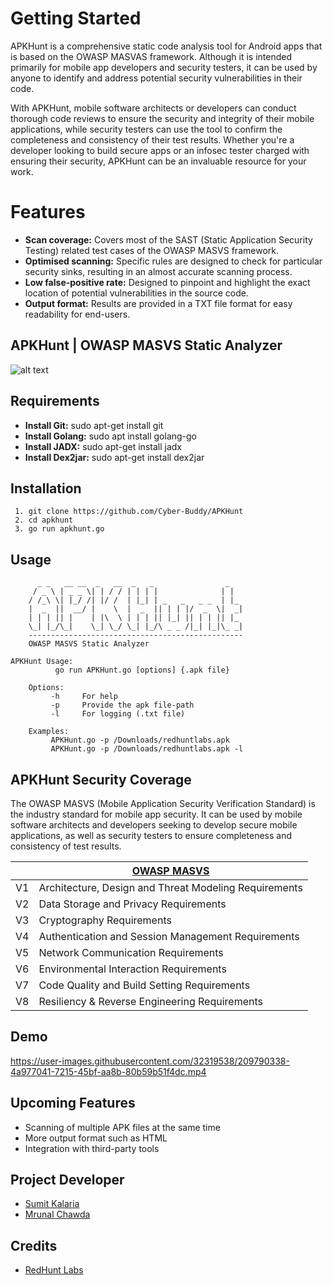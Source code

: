 # Getting Started 
APKHunt is a comprehensive static code analysis tool for Android apps that is based on the OWASP MASVAS framework. Although it is intended primarily for mobile app developers and security testers, it can be used by anyone to identify and address potential security vulnerabilities in their code.

With APKHunt, mobile software architects or developers can conduct thorough code reviews to ensure the security and integrity of their mobile applications, while security testers can use the tool to confirm the completeness and consistency of their test results. Whether you're a developer looking to build secure apps or an infosec tester charged with ensuring their security, APKHunt can be an invaluable resource for your work.

# Features 
- **Scan coverage:** Covers most of the SAST (Static Application Security Testing) related test cases of the OWASP MASVS framework.
- **Optimised scanning:** Specific rules are designed to check for particular security sinks, resulting in an almost accurate scanning process.
- **Low false-positive rate:** Designed to pinpoint and highlight the exact location of potential vulnerabilities in the source code.
- **Output format:** Results are provided in a TXT file format for easy readability for end-users.


## APKHunt | OWASP MASVS Static Analyzer 
![alt text](https://github.com/chawdamrunal/apkhuntmd/blob/main/1.png?raw=true)

## Requirements

- **Install Git:** sudo apt-get install git
- **Install Golang:** sudo apt install golang-go
- **Install JADX:** sudo apt-get install jadx
- **Install Dex2jar:** sudo apt-get install dex2jar

## Installation

     1. git clone https://github.com/Cyber-Buddy/APKHunt 
     2. cd apkhunt
     3. go run apkhunt.go 

## Usage
          _ _   __ __  _   __  _   _                _   
         / _ \ | _ _ \| | / / | | | |              | |  
        / /_\ \| |_/ /| |/ /  | |_| | _   _   _ _  | |_ 
        |  _  ||  __/ |    \  |  _  || | | |/  _  \|  _|                                                                                     
        | | | || |    | |\  \ | | | || |_| || | | || |_                                                                                      
        \_| |_/\_|    \_| \_/ \_| |_/\ _ _ /|_| |_|\_ _|                                                                                     
        ------------------------------------------------                                                                                     
        OWASP MASVS Static Analyzer  
    
    APKHunt Usage:                                                                                                                       
              go run APKHunt.go [options] {.apk file}                                                                                        
    
        Options:                                                                                                                             
             -h     For help                                                                                                                 
             -p     Provide the apk file-path
             -l     For logging (.txt file)
    
        Examples:                                                                                                                            
             APKHunt.go -p /Downloads/redhuntlabs.apk                                                                                        
             APKHunt.go -p /Downloads/redhuntlabs.apk -l


## APKHunt Security Coverage
The OWASP MASVS (Mobile Application Security Verification Standard) is the industry standard for mobile app security. It can be used by mobile software architects and developers seeking to develop secure mobile applications, as well as security testers to ensure completeness and consistency of test results.



|    |  [OWASP MASVS](https://mobile-security.gitbook.io/masvs/) |  
|----------|----------|  
|  V1  | Architecture, Design and Threat Modeling Requirements |  
|  V2  | Data Storage and Privacy Requirements |  
|  V3  | Cryptography Requirements |  
|  V4  | Authentication and Session Management Requirements |  
|  V5  | Network Communication Requirements |  
|  V6  | Environmental Interaction Requirements |  
|  V7  | Code Quality and Build Setting Requirements |  
|  V8  | Resiliency & Reverse Engineering Requirements |

## Demo


https://user-images.githubusercontent.com/32319538/209790338-4a977041-7215-45bf-aa8b-80b59b51f4dc.mp4

## Upcoming Features
- Scanning of multiple APK files at the same time
- More output format such as HTML
- Integration with third-party tools


## Project Developer

 - [Sumit Kalaria](https://github.com/0xMagn3t0)
 - [Mrunal Chawda](https://github.com/chawdamrunal)

## Credits 
- [RedHunt Labs](https://redhuntlabs.com)
